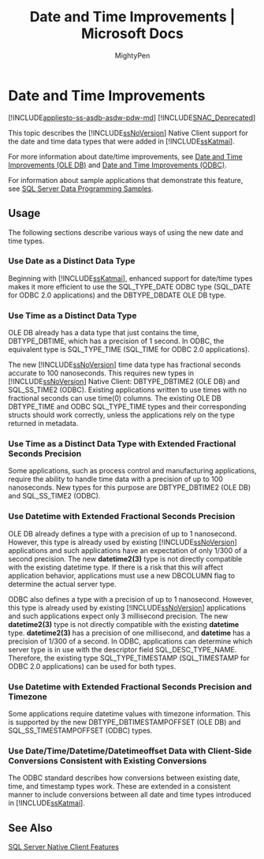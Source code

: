 ﻿---
title: "Date and Time Improvements | Microsoft Docs"
ms.custom: ""
ms.date: "03/14/2017"
ms.prod: "sql-non-specified"
ms.prod_service: "database-engine, sql-database, sql-data-warehouse, pdw"
ms.service: ""
ms.component: "native-client|features"
ms.reviewer: ""
ms.suite: "sql"
ms.technology: 

ms.tgt_pltfrm: ""
ms.topic: "reference"
ms.assetid: 9b1d0d9d-1f6e-4399-8f61-e23f9a486a7a
caps.latest.revision: 14
author: "MightyPen"
ms.author: "genemi"
manager: "craigg"
ms.workload: "Inactive"
monikerRange: ">= aps-pdw-2016 || = azuresqldb-current || = azure-sqldw-latest || >= sql-server-2016 || = sqlallproducts-allversions"
---
# Date and Time Improvements
[!INCLUDE[appliesto-ss-asdb-asdw-pdw-md](../../../includes/appliesto-ss-asdb-asdw-pdw-md.md)]
[!INCLUDE[SNAC_Deprecated](../../../includes/snac-deprecated.md)]

  This topic describes the [!INCLUDE[ssNoVersion](../../../includes/ssnoversion-md.md)] Native Client support for the date and time data types that were added in [!INCLUDE[ssKatmai](../../../includes/sskatmai-md.md)].  
  
 For more information about date/time improvements, see [Date and Time Improvements &#40;OLE DB&#41;](../../../relational-databases/native-client-ole-db-date-time/date-and-time-improvements-ole-db.md) and [Date and Time Improvements &#40;ODBC&#41;](../../../relational-databases/native-client-odbc-date-time/date-and-time-improvements-odbc.md).  
  
 For information about sample applications that demonstrate this feature, see [SQL Server Data Programming Samples](http://msftdpprodsamples.codeplex.com/).  
  
## Usage  
 The following sections describe various ways of using the new date and time types.  
  
### Use Date as a Distinct Data Type  
 Beginning with [!INCLUDE[ssKatmai](../../../includes/sskatmai-md.md)], enhanced support for date/time types makes it more efficient to use the SQL_TYPE_DATE ODBC type (SQL_DATE for ODBC 2.0 applications) and the DBTYPE_DBDATE OLE DB type.  
  
### Use Time as a Distinct Data Type  
 OLE DB already has a data type that just contains the time, DBTYPE_DBTIME, which has a precision of 1 second. In ODBC, the equivalent type is SQL_TYPE_TIME (SQL_TIME for ODBC 2.0 applications).  
  
 The new [!INCLUDE[ssNoVersion](../../../includes/ssnoversion-md.md)] time data type has fractional seconds accurate to 100 nanoseconds. This requires new types in [!INCLUDE[ssNoVersion](../../../includes/ssnoversion-md.md)] Native Client: DBTYPE_DBTIME2 (OLE DB) and SQL_SS_TIME2 (ODBC). Existing applications written to use times with no fractional seconds can use time(0) columns. The existing OLE DB DBTYPE_TIME and ODBC SQL_TYPE_TIME types and their corresponding structs should work correctly, unless the applications rely on the type returned in metadata.  
  
### Use Time as a Distinct Data Type with Extended Fractional Seconds Precision  
 Some applications, such as process control and manufacturing applications, require the ability to handle time data with a precision of up to 100 nanoseconds. New types for this purpose are DBTYPE_DBTIME2 (OLE DB) and SQL_SS_TIME2 (ODBC).  
  
### Use Datetime with Extended Fractional Seconds Precision  
 OLE DB already defines a type with a precision of up to 1 nanosecond. However, this type is already used by existing [!INCLUDE[ssNoVersion](../../../includes/ssnoversion-md.md)] applications and such applications have an expectation of only 1/300 of a second precision. The new **datetime2(3)** type is not directly compatible with the existing datetime type. If there is a risk that this will affect application behavior, applications must use a new DBCOLUMN flag to determine the actual server type.  
  
 ODBC also defines a type with a precision of up to 1 nanosecond. However, this type is already used by existing [!INCLUDE[ssNoVersion](../../../includes/ssnoversion-md.md)] applications and such applications expect only 3 millisecond precision. The new **datetime2(3)** type is not  directly compatible with the existing **datetime** type. **datetime2(3)** has a precision of one millisecond, and **datetime** has a precision of 1/300 of a second. In ODBC, applications can determine which server type is in use with the descriptor field SQL_DESC_TYPE_NAME. Therefore, the existing type SQL_TYPE_TIMESTAMP (SQL_TIMESTAMP for ODBC 2.0 applications) can be used for both types.  
  
### Use Datetime with Extended Fractional Seconds Precision and Timezone  
 Some applications require datetime values with timezone information. This is supported by the new DBTYPE_DBTIMESTAMPOFFSET (OLE DB) and SQL_SS_TIMESTAMPOFFSET (ODBC) types.  
  
### Use Date/Time/Datetime/Datetimeoffset Data with Client-Side Conversions Consistent with Existing Conversions  
 The ODBC standard describes how conversions between existing date, time, and timestamp types work. These are extended in a consistent manner to include conversions between all date and time types introduced in [!INCLUDE[ssKatmai](../../../includes/sskatmai-md.md)].  
  
## See Also  
 [SQL Server Native Client Features](../../../relational-databases/native-client/features/sql-server-native-client-features.md)  
  
  

